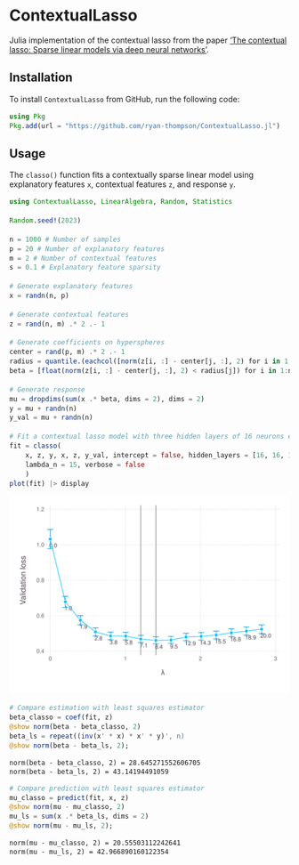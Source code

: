 # ContextualLasso

Julia implementation of the contextual lasso from the paper [‘The
contextual lasso: Sparse linear models via deep neural
networks’](https://arxiv.org/abs/2302.00878).

## Installation

To install `ContextualLasso` from GitHub, run the following code:

``` julia
using Pkg
Pkg.add(url = "https://github.com/ryan-thompson/ContextualLasso.jl")
```

## Usage

The `classo()` function fits a contextually sparse linear model using
explanatory features `x`, contextual features `z`, and response `y`.

``` julia
using ContextualLasso, LinearAlgebra, Random, Statistics

Random.seed!(2023)

n = 1000 # Number of samples
p = 20 # Number of explanatory features
m = 2 # Number of contextual features
s = 0.1 # Explanatory feature sparsity

# Generate explanatory features
x = randn(n, p)

# Generate contextual features
z = rand(n, m) .* 2 .- 1

# Generate coefficients on hyperspheres
center = rand(p, m) .* 2 .- 1
radius = quantile.(eachcol([norm(z[i, :] - center[j, :], 2) for i in 1:n, j in 1:p]), s)
beta = [float(norm(z[i, :] - center[j, :], 2) < radius[j]) for i in 1:n, j in 1:p]

# Generate response
mu = dropdims(sum(x .* beta, dims = 2), dims = 2)
y = mu + randn(n)
y_val = mu + randn(n)

# Fit a contextual lasso model with three hidden layers of 16 neurons each
fit = classo(
    x, z, y, x, z, y_val, intercept = false, hidden_layers = [16, 16, 16], 
    lambda_n = 15, verbose = false
    )
plot(fit) |> display
```

![](README_files/figure-commonmark/cell-3-output-1.svg)

``` julia
# Compare estimation with least squares estimator
beta_classo = coef(fit, z)
@show norm(beta - beta_classo, 2)
beta_ls = repeat((inv(x' * x) * x' * y)', n)
@show norm(beta - beta_ls, 2);
```

    norm(beta - beta_classo, 2) = 28.645271552606705
    norm(beta - beta_ls, 2) = 43.14194491059

``` julia
# Compare prediction with least squares estimator
mu_classo = predict(fit, x, z)
@show norm(mu - mu_classo, 2)
mu_ls = sum(x .* beta_ls, dims = 2)
@show norm(mu - mu_ls, 2);
```

    norm(mu - mu_classo, 2) = 20.55503112242641
    norm(mu - mu_ls, 2) = 42.966890160122354
